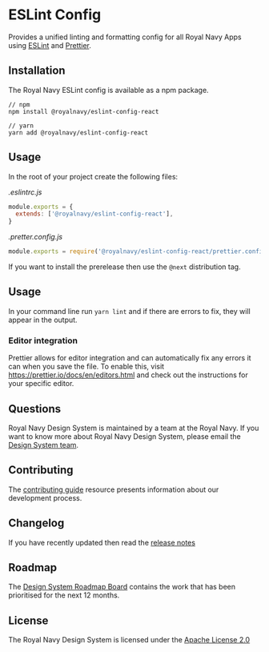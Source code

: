 # ESLint Config
Provides a unified linting and formatting config for all Royal Navy Apps using [ESLint](https://eslint.org/) and [Prettier](https://prettier.io/).

## Installation
The Royal Navy ESLint config is available as a npm package.

```
// npm
npm install @royalnavy/eslint-config-react

// yarn
yarn add @royalnavy/eslint-config-react
```

## Usage
In the root of your project create the following files:

_.eslintrc.js_

```js
module.exports = {
  extends: ['@royalnavy/eslint-config-react'],
}
```

_.pretter.config.js_

```js
module.exports = require('@royalnavy/eslint-config-react/prettier.config')
```

If you want to install the prerelease then use the `@next` distribution tag.

## Usage
In your command line run `yarn lint` and if there are errors to fix, they will appear in the output.

### Editor integration
Prettier allows for editor integration and can automatically fix any errors it can when you save the file. To enable this, visit https://prettier.io/docs/en/editors.html and check out the instructions for your specific editor.

## Questions
Royal Navy Design System is maintained by a team at the Royal Navy. If you want to know more about Royal Navy Design System, please email the [Design System team](mailto:standards@royalnavy.io).

## Contributing
The [contributing guide](https://github.com/Royal-Navy/standards-toolkit/blob/master/docs/contributing.md) resource presents information about our development process. 

## Changelog
If you have recently updated then read the [release notes](https://github.com/Royal-Navy/standards-toolkit/releases)

## Roadmap
The [Design System Roadmap Board](https://github.com/orgs/Royal-Navy/projects/5) contains the work that has been prioritised for the next 12 months.

## License
The Royal Navy Design System is licensed under the [Apache License 2.0](https://github.com/Royal-Navy/standards-toolkit/blob/master/LICENSE)
